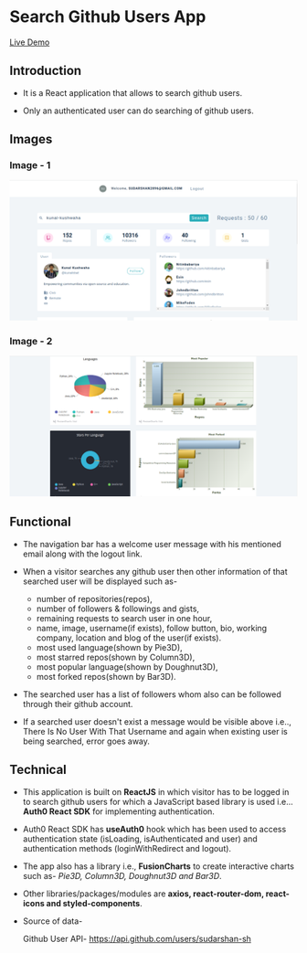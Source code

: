 #  Search Github Users App

[Live Demo](https://do-search-users.netlify.app/)

##  Introduction

*   It is a React application that allows to search github users.

*   Only an authenticated user can do searching of github users.

##  Images

### Image - 1
![Search User-1](https://github.com/sudarshan-sh/SearchGithubUsers/blob/main/src/images/search-user-1.png)

### Image - 2

![Search User-2](https://github.com/sudarshan-sh/SearchGithubUsers/blob/main/src/images/search-user-2.png)

##  Functional

*   The navigation bar has a welcome user message with his mentioned email along with the logout link.

*   When a visitor searches any github user then other information of that searched user will be displayed such as- 

    *   number of repositories(repos),
    *   number of followers & followings and gists, 
    *   remaining requests to search user in one hour,
    *   name, image, username(if exists), follow button, bio, working company, location and blog of the user(if exists).
    *   most used language(shown by Pie3D),
    *   most starred repos(shown by Column3D), 
    *   most popular language(shown by Doughnut3D),
    *   most forked repos(shown by Bar3D). 

*   The searched user has a list of followers whom also can be followed through their github account.

*   If a searched user doesn't exist a message would be visible above i.e.., There Is No User With That Username and again when existing user is being searched, error goes away.

##  Technical

*   This application is built on **ReactJS** in which visitor has to be logged in to search github users for which a JavaScript based library is used i.e... **Auth0 React SDK** for implementing authentication.

*   Auth0 React SDK has **useAuth0** hook which has been used to access authentication state (isLoading, isAuthenticated and user) and authentication methods (loginWithRedirect and logout).

*   The app also has a library i.e., **FusionCharts** to create interactive charts such as- *Pie3D, Column3D, Doughnut3D and Bar3D*.

*   Other libraries/packages/modules are **axios, react-router-dom, react-icons and styled-components**.

*   Source of data-

    Github User API- https://api.github.com/users/sudarshan-sh
